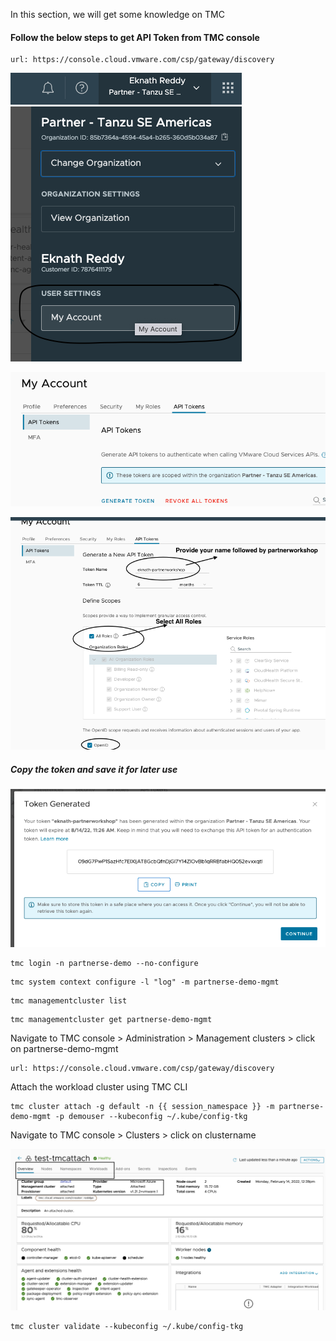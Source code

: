 In this section, we will get some knowledge on TMC 

#### Follow the below steps to get API Token from TMC console

```dashboard:open-url
url: https://console.cloud.vmware.com/csp/gateway/discovery
```

![TMC Account page](images/tmc-1.png)

![TMC API Token](images/TMC-2.png)

![TMC Generate API Token](images/TMC-3.png)

##### Copy the token and save it for later use ####

![TMC Token](images/TMC-4.png)

```execute
tmc login -n partnerse-demo --no-configure
```

```execute
tmc system context configure -l "log" -m partnerse-demo-mgmt
```

```execute
tmc managementcluster list
```

```execute
tmc managementcluster get partnerse-demo-mgmt
```

Navigate to TMC console > Administration > Management clusters > click on partnerse-demo-mgmt

```dashboard:open-url
url: https://console.cloud.vmware.com/csp/gateway/discovery
```

Attach the workload cluster using TMC CLI

```execute
tmc cluster attach -g default -n {{ session_namespace }} -m partnerse-demo-mgmt -p demouser --kubeconfig ~/.kube/config-tkg
```

Navigate to  TMC console > Clusters > click on clustername

![TMC Cluster console](images/TMC-5.png)

```execute
tmc cluster validate --kubeconfig ~/.kube/config-tkg
```

